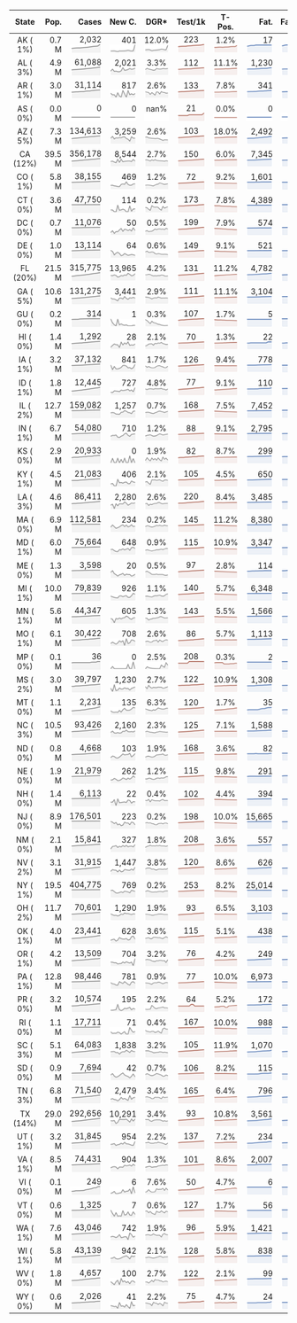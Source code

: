 
<!-- Building Table Time:  2020-07-17T17:03:11.435074 -->


| State | Pop. | Cases | New C. | DGR* | Test/1k | T-Pos. | Fat. | Fat./1M  | CFR* |  GF* | GF-14day | Dbl.Days | CDD |  
| :---: | ---: | ---: | ---: | :---: | :---: | :---: | ---: | ---:  | :---: |  :---: | :---: | :---: | ---: |  
| AK ( 1%)  | 0.7 M  | 2,032 <br><img src="/assets/images/covid/sparklines/AK_img_positive_20200717_1595019791.png"> | 401 <br><img src="/assets/images/covid/sparklines/AK_img_positiveIncrease_20200717_1595019791.png"> | 12.0% <br><img src="/assets/images/covid/sparklines/AK_img_dgr_4_20200717_1595019791.png"> | 223 <br><img src="/assets/images/covid/sparklines/AK_img_total_test_per_1k_20200717_1595019791.png"> | 1.2% <br><img src="/assets/images/covid/sparklines/AK_img_test_positivity_20200717_1595019791.png"> | 17 <br><img src="/assets/images/covid/sparklines/AK_img_death_20200717_1595019792.png"> | 23 <br><img src="/assets/images/covid/sparklines/AK_img_death_20200717_1595019792.png">  | 1.0% <br><img src="/assets/images/covid/sparklines/AK_img_cfr_4_20200717_1595019793.png"> |  3.7 <br><img src="/assets/images/covid/sparklines/AK_img_gfac_4_20200717_1595019792.png"> | 15.9 <br><img src="/assets/images/covid/sparklines/AK_img_gfac_14sum_20200717_1595019792.png"> | 6 <br><img src="/assets/images/covid/sparklines/AK_img_doubling_days_20200717_1595019792.png"> | 0   |  
| AL ( 3%)  | 4.9 M  | 61,088 <br><img src="/assets/images/covid/sparklines/AL_img_positive_20200717_1595019793.png"> | 2,021 <br><img src="/assets/images/covid/sparklines/AL_img_positiveIncrease_20200717_1595019793.png"> | 3.3% <br><img src="/assets/images/covid/sparklines/AL_img_dgr_4_20200717_1595019793.png"> | 112 <br><img src="/assets/images/covid/sparklines/AL_img_total_test_per_1k_20200717_1595019793.png"> | 11.1% <br><img src="/assets/images/covid/sparklines/AL_img_test_positivity_20200717_1595019793.png"> | 1,230 <br><img src="/assets/images/covid/sparklines/AL_img_death_20200717_1595019793.png"> | 251 <br><img src="/assets/images/covid/sparklines/AL_img_death_20200717_1595019793.png">  | 2.0% <br><img src="/assets/images/covid/sparklines/AL_img_cfr_4_20200717_1595019794.png"> |  1.1 <br><img src="/assets/images/covid/sparklines/AL_img_gfac_4_20200717_1595019793.png"> | 15.7 <br><img src="/assets/images/covid/sparklines/AL_img_gfac_14sum_20200717_1595019794.png"> | 21 <br><img src="/assets/images/covid/sparklines/AL_img_doubling_days_20200717_1595019794.png"> | 0   |  
| AR ( 1%)  | 3.0 M  | 31,114 <br><img src="/assets/images/covid/sparklines/AR_img_positive_20200717_1595019794.png"> | 817 <br><img src="/assets/images/covid/sparklines/AR_img_positiveIncrease_20200717_1595019794.png"> | 2.6% <br><img src="/assets/images/covid/sparklines/AR_img_dgr_4_20200717_1595019794.png"> | 133 <br><img src="/assets/images/covid/sparklines/AR_img_total_test_per_1k_20200717_1595019795.png"> | 7.8% <br><img src="/assets/images/covid/sparklines/AR_img_test_positivity_20200717_1595019795.png"> | 341 <br><img src="/assets/images/covid/sparklines/AR_img_death_20200717_1595019795.png"> | 113 <br><img src="/assets/images/covid/sparklines/AR_img_death_20200717_1595019795.png">  | 1.1% <br><img src="/assets/images/covid/sparklines/AR_img_cfr_4_20200717_1595019796.png"> |  1.1 <br><img src="/assets/images/covid/sparklines/AR_img_gfac_4_20200717_1595019795.png"> | 8.0 <br><img src="/assets/images/covid/sparklines/AR_img_gfac_14sum_20200717_1595019795.png"> | 27 <br><img src="/assets/images/covid/sparklines/AR_img_doubling_days_20200717_1595019795.png"> | 0   |  
| AS ( 0%)  | 0.0 M  | 0 <br><img src="/assets/images/covid/sparklines/AS_img_positive_20200717_1595019796.png"> | 0 <br><img src="/assets/images/covid/sparklines/AS_img_positiveIncrease_20200717_1595019796.png"> | nan% <br><img src="/assets/images/covid/sparklines/AS_img_dgr_4_20200717_1595019796.png"> | 21 <br><img src="/assets/images/covid/sparklines/AS_img_total_test_per_1k_20200717_1595019796.png"> | 0.0% <br><img src="/assets/images/covid/sparklines/AS_img_test_positivity_20200717_1595019796.png"> | 0 <br><img src="/assets/images/covid/sparklines/AS_img_death_20200717_1595019797.png"> | 0 <br><img src="/assets/images/covid/sparklines/AS_img_death_20200717_1595019797.png">  | 0.0% <br><img src="/assets/images/covid/sparklines/AS_img_cfr_4_20200717_1595019797.png"> |  nan <br><img src="/assets/images/covid/sparklines/AS_img_gfac_4_20200717_1595019797.png"> | nan <br><img src="/assets/images/covid/sparklines/AS_img_gfac_14sum_20200717_1595019797.png"> | nan <br><img src="/assets/images/covid/sparklines/AS_img_doubling_days_20200717_1595019797.png"> | 108   |  
| AZ ( 5%)  | 7.3 M  | 134,613 <br><img src="/assets/images/covid/sparklines/AZ_img_positive_20200717_1595019797.png"> | 3,259 <br><img src="/assets/images/covid/sparklines/AZ_img_positiveIncrease_20200717_1595019798.png"> | 2.6% <br><img src="/assets/images/covid/sparklines/AZ_img_dgr_4_20200717_1595019798.png"> | 103 <br><img src="/assets/images/covid/sparklines/AZ_img_total_test_per_1k_20200717_1595019798.png"> | 18.0% <br><img src="/assets/images/covid/sparklines/AZ_img_test_positivity_20200717_1595019798.png"> | 2,492 <br><img src="/assets/images/covid/sparklines/AZ_img_death_20200717_1595019798.png"> | 342 <br><img src="/assets/images/covid/sparklines/AZ_img_death_20200717_1595019798.png">  | 1.8% <br><img src="/assets/images/covid/sparklines/AZ_img_cfr_4_20200717_1595019799.png"> |  1.2 <br><img src="/assets/images/covid/sparklines/AZ_img_gfac_4_20200717_1595019798.png"> | 16.3 <br><img src="/assets/images/covid/sparklines/AZ_img_gfac_14sum_20200717_1595019799.png"> | 27 <br><img src="/assets/images/covid/sparklines/AZ_img_doubling_days_20200717_1595019799.png"> | 0   |  
| CA (12%)  | 39.5 M  | 356,178 <br><img src="/assets/images/covid/sparklines/CA_img_positive_20200717_1595019799.png"> | 8,544 <br><img src="/assets/images/covid/sparklines/CA_img_positiveIncrease_20200717_1595019799.png"> | 2.7% <br><img src="/assets/images/covid/sparklines/CA_img_dgr_4_20200717_1595019799.png"> | 150 <br><img src="/assets/images/covid/sparklines/CA_img_total_test_per_1k_20200717_1595019800.png"> | 6.0% <br><img src="/assets/images/covid/sparklines/CA_img_test_positivity_20200717_1595019800.png"> | 7,345 <br><img src="/assets/images/covid/sparklines/CA_img_death_20200717_1595019800.png"> | 186 <br><img src="/assets/images/covid/sparklines/CA_img_death_20200717_1595019800.png">  | 2.1% <br><img src="/assets/images/covid/sparklines/CA_img_cfr_4_20200717_1595019801.png"> |  1.0 <br><img src="/assets/images/covid/sparklines/CA_img_gfac_4_20200717_1595019800.png"> | 15.3 <br><img src="/assets/images/covid/sparklines/CA_img_gfac_14sum_20200717_1595019800.png"> | 26 <br><img src="/assets/images/covid/sparklines/CA_img_doubling_days_20200717_1595019800.png"> | 1   |  
| CO ( 1%)  | 5.8 M  | 38,155 <br><img src="/assets/images/covid/sparklines/CO_img_positive_20200717_1595019801.png"> | 469 <br><img src="/assets/images/covid/sparklines/CO_img_positiveIncrease_20200717_1595019801.png"> | 1.2% <br><img src="/assets/images/covid/sparklines/CO_img_dgr_4_20200717_1595019801.png"> | 72 <br><img src="/assets/images/covid/sparklines/CO_img_total_test_per_1k_20200717_1595019801.png"> | 9.2% <br><img src="/assets/images/covid/sparklines/CO_img_test_positivity_20200717_1595019801.png"> | 1,601 <br><img src="/assets/images/covid/sparklines/CO_img_death_20200717_1595019801.png"> | 278 <br><img src="/assets/images/covid/sparklines/CO_img_death_20200717_1595019801.png">  | 4.2% <br><img src="/assets/images/covid/sparklines/CO_img_cfr_4_20200717_1595019802.png"> |  1.1 <br><img src="/assets/images/covid/sparklines/CO_img_gfac_4_20200717_1595019801.png"> | 15.3 <br><img src="/assets/images/covid/sparklines/CO_img_gfac_14sum_20200717_1595019802.png"> | 60 <br><img src="/assets/images/covid/sparklines/CO_img_doubling_days_20200717_1595019802.png"> | 0   |  
| CT ( 0%)  | 3.6 M  | 47,750 <br><img src="/assets/images/covid/sparklines/CT_img_positive_20200717_1595019802.png"> | 114 <br><img src="/assets/images/covid/sparklines/CT_img_positiveIncrease_20200717_1595019802.png"> | 0.2% <br><img src="/assets/images/covid/sparklines/CT_img_dgr_4_20200717_1595019802.png"> | 173 <br><img src="/assets/images/covid/sparklines/CT_img_total_test_per_1k_20200717_1595019803.png"> | 7.8% <br><img src="/assets/images/covid/sparklines/CT_img_test_positivity_20200717_1595019803.png"> | 4,389 <br><img src="/assets/images/covid/sparklines/CT_img_death_20200717_1595019803.png"> | 1,231 <br><img src="/assets/images/covid/sparklines/CT_img_death_20200717_1595019803.png">  | 9.2% <br><img src="/assets/images/covid/sparklines/CT_img_cfr_4_20200717_1595019804.png"> |  2.0 <br><img src="/assets/images/covid/sparklines/CT_img_gfac_4_20200717_1595019803.png"> | 13.3 <br><img src="/assets/images/covid/sparklines/CT_img_gfac_14sum_20200717_1595019803.png"> | 339 <br><img src="/assets/images/covid/sparklines/CT_img_doubling_days_20200717_1595019803.png"> | 0   |  
| DC ( 0%)  | 0.7 M  | 11,076 <br><img src="/assets/images/covid/sparklines/DC_img_positive_20200717_1595019804.png"> | 50 <br><img src="/assets/images/covid/sparklines/DC_img_positiveIncrease_20200717_1595019804.png"> | 0.5% <br><img src="/assets/images/covid/sparklines/DC_img_dgr_4_20200717_1595019804.png"> | 199 <br><img src="/assets/images/covid/sparklines/DC_img_total_test_per_1k_20200717_1595019804.png"> | 7.9% <br><img src="/assets/images/covid/sparklines/DC_img_test_positivity_20200717_1595019804.png"> | 574 <br><img src="/assets/images/covid/sparklines/DC_img_death_20200717_1595019804.png"> | 813 <br><img src="/assets/images/covid/sparklines/DC_img_death_20200717_1595019804.png">  | 5.2% <br><img src="/assets/images/covid/sparklines/DC_img_cfr_4_20200717_1595019805.png"> |  1.1 <br><img src="/assets/images/covid/sparklines/DC_img_gfac_4_20200717_1595019805.png"> | 17.2 <br><img src="/assets/images/covid/sparklines/DC_img_gfac_14sum_20200717_1595019805.png"> | 134 <br><img src="/assets/images/covid/sparklines/DC_img_doubling_days_20200717_1595019805.png"> | 1   |  
| DE ( 0%)  | 1.0 M  | 13,114 <br><img src="/assets/images/covid/sparklines/DE_img_positive_20200717_1595019805.png"> | 64 <br><img src="/assets/images/covid/sparklines/DE_img_positiveIncrease_20200717_1595019805.png"> | 0.6% <br><img src="/assets/images/covid/sparklines/DE_img_dgr_4_20200717_1595019806.png"> | 149 <br><img src="/assets/images/covid/sparklines/DE_img_total_test_per_1k_20200717_1595019806.png"> | 9.1% <br><img src="/assets/images/covid/sparklines/DE_img_test_positivity_20200717_1595019806.png"> | 521 <br><img src="/assets/images/covid/sparklines/DE_img_death_20200717_1595019806.png"> | 535 <br><img src="/assets/images/covid/sparklines/DE_img_death_20200717_1595019806.png">  | 4.0% <br><img src="/assets/images/covid/sparklines/DE_img_cfr_4_20200717_1595019807.png"> |  0.9 <br><img src="/assets/images/covid/sparklines/DE_img_gfac_4_20200717_1595019806.png"> | 17.2 <br><img src="/assets/images/covid/sparklines/DE_img_gfac_14sum_20200717_1595019807.png"> | 119 <br><img src="/assets/images/covid/sparklines/DE_img_doubling_days_20200717_1595019807.png"> | 2   |  
| FL (20%)  | 21.5 M  | 315,775 <br><img src="/assets/images/covid/sparklines/FL_img_positive_20200717_1595019807.png"> | 13,965 <br><img src="/assets/images/covid/sparklines/FL_img_positiveIncrease_20200717_1595019807.png"> | 4.2% <br><img src="/assets/images/covid/sparklines/FL_img_dgr_4_20200717_1595019807.png"> | 131 <br><img src="/assets/images/covid/sparklines/FL_img_total_test_per_1k_20200717_1595019807.png"> | 11.2% <br><img src="/assets/images/covid/sparklines/FL_img_test_positivity_20200717_1595019808.png"> | 4,782 <br><img src="/assets/images/covid/sparklines/FL_img_death_20200717_1595019808.png"> | 223 <br><img src="/assets/images/covid/sparklines/FL_img_death_20200717_1595019808.png">  | 1.5% <br><img src="/assets/images/covid/sparklines/FL_img_cfr_4_20200717_1595019808.png"> |  1.1 <br><img src="/assets/images/covid/sparklines/FL_img_gfac_4_20200717_1595019808.png"> | 14.9 <br><img src="/assets/images/covid/sparklines/FL_img_gfac_14sum_20200717_1595019808.png"> | 16 <br><img src="/assets/images/covid/sparklines/FL_img_doubling_days_20200717_1595019808.png"> | 0   |  
| GA ( 5%)  | 10.6 M  | 131,275 <br><img src="/assets/images/covid/sparklines/GA_img_positive_20200717_1595019809.png"> | 3,441 <br><img src="/assets/images/covid/sparklines/GA_img_positiveIncrease_20200717_1595019809.png"> | 2.9% <br><img src="/assets/images/covid/sparklines/GA_img_dgr_4_20200717_1595019809.png"> | 111 <br><img src="/assets/images/covid/sparklines/GA_img_total_test_per_1k_20200717_1595019809.png"> | 11.1% <br><img src="/assets/images/covid/sparklines/GA_img_test_positivity_20200717_1595019809.png"> | 3,104 <br><img src="/assets/images/covid/sparklines/GA_img_death_20200717_1595019809.png"> | 292 <br><img src="/assets/images/covid/sparklines/GA_img_death_20200717_1595019809.png">  | 2.4% <br><img src="/assets/images/covid/sparklines/GA_img_cfr_4_20200717_1595019810.png"> |  1.0 <br><img src="/assets/images/covid/sparklines/GA_img_gfac_4_20200717_1595019809.png"> | 15.1 <br><img src="/assets/images/covid/sparklines/GA_img_gfac_14sum_20200717_1595019810.png"> | 24 <br><img src="/assets/images/covid/sparklines/GA_img_doubling_days_20200717_1595019810.png"> | 1   |  
| GU ( 0%)  | 0.2 M  | 314 <br><img src="/assets/images/covid/sparklines/GU_img_positive_20200717_1595019810.png"> | 1 <br><img src="/assets/images/covid/sparklines/GU_img_positiveIncrease_20200717_1595019810.png"> | 0.3% <br><img src="/assets/images/covid/sparklines/GU_img_dgr_4_20200717_1595019810.png"> | 107 <br><img src="/assets/images/covid/sparklines/GU_img_total_test_per_1k_20200717_1595019810.png"> | 1.7% <br><img src="/assets/images/covid/sparklines/GU_img_test_positivity_20200717_1595019811.png"> | 5 <br><img src="/assets/images/covid/sparklines/GU_img_death_20200717_1595019811.png"> | 30 <br><img src="/assets/images/covid/sparklines/GU_img_death_20200717_1595019811.png">  | 1.6% <br><img src="/assets/images/covid/sparklines/GU_img_cfr_4_20200717_1595019811.png"> |  0.9 <br><img src="/assets/images/covid/sparklines/GU_img_gfac_4_20200717_1595019811.png"> | 10.7 <br><img src="/assets/images/covid/sparklines/GU_img_gfac_14sum_20200717_1595019811.png"> | 262 <br><img src="/assets/images/covid/sparklines/GU_img_doubling_days_20200717_1595019811.png"> | 10   |  
| HI ( 0%)  | 1.4 M  | 1,292 <br><img src="/assets/images/covid/sparklines/HI_img_positive_20200717_1595019812.png"> | 28 <br><img src="/assets/images/covid/sparklines/HI_img_positiveIncrease_20200717_1595019812.png"> | 2.1% <br><img src="/assets/images/covid/sparklines/HI_img_dgr_4_20200717_1595019812.png"> | 70 <br><img src="/assets/images/covid/sparklines/HI_img_total_test_per_1k_20200717_1595019812.png"> | 1.3% <br><img src="/assets/images/covid/sparklines/HI_img_test_positivity_20200717_1595019812.png"> | 22 <br><img src="/assets/images/covid/sparklines/HI_img_death_20200717_1595019812.png"> | 16 <br><img src="/assets/images/covid/sparklines/HI_img_death_20200717_1595019812.png">  | 1.7% <br><img src="/assets/images/covid/sparklines/HI_img_cfr_4_20200717_1595019813.png"> |  1.1 <br><img src="/assets/images/covid/sparklines/HI_img_gfac_4_20200717_1595019812.png"> | 25.5 <br><img src="/assets/images/covid/sparklines/HI_img_gfac_14sum_20200717_1595019813.png"> | 33 <br><img src="/assets/images/covid/sparklines/HI_img_doubling_days_20200717_1595019813.png"> | 0   |  
| IA ( 1%)  | 3.2 M  | 37,132 <br><img src="/assets/images/covid/sparklines/IA_img_positive_20200717_1595019813.png"> | 841 <br><img src="/assets/images/covid/sparklines/IA_img_positiveIncrease_20200717_1595019813.png"> | 1.7% <br><img src="/assets/images/covid/sparklines/IA_img_dgr_4_20200717_1595019813.png"> | 126 <br><img src="/assets/images/covid/sparklines/IA_img_total_test_per_1k_20200717_1595019813.png"> | 9.4% <br><img src="/assets/images/covid/sparklines/IA_img_test_positivity_20200717_1595019814.png"> | 778 <br><img src="/assets/images/covid/sparklines/IA_img_death_20200717_1595019814.png"> | 247 <br><img src="/assets/images/covid/sparklines/IA_img_death_20200717_1595019814.png">  | 2.1% <br><img src="/assets/images/covid/sparklines/IA_img_cfr_4_20200717_1595019814.png"> |  1.4 <br><img src="/assets/images/covid/sparklines/IA_img_gfac_4_20200717_1595019814.png"> | 16.3 <br><img src="/assets/images/covid/sparklines/IA_img_gfac_14sum_20200717_1595019814.png"> | 41 <br><img src="/assets/images/covid/sparklines/IA_img_doubling_days_20200717_1595019814.png"> | 0   |  
| ID ( 1%)  | 1.8 M  | 12,445 <br><img src="/assets/images/covid/sparklines/ID_img_positive_20200717_1595019815.png"> | 727 <br><img src="/assets/images/covid/sparklines/ID_img_positiveIncrease_20200717_1595019815.png"> | 4.8% <br><img src="/assets/images/covid/sparklines/ID_img_dgr_4_20200717_1595019815.png"> | 77 <br><img src="/assets/images/covid/sparklines/ID_img_total_test_per_1k_20200717_1595019815.png"> | 9.1% <br><img src="/assets/images/covid/sparklines/ID_img_test_positivity_20200717_1595019815.png"> | 110 <br><img src="/assets/images/covid/sparklines/ID_img_death_20200717_1595019815.png"> | 62 <br><img src="/assets/images/covid/sparklines/ID_img_death_20200717_1595019815.png">  | 0.9% <br><img src="/assets/images/covid/sparklines/ID_img_cfr_4_20200717_1595019816.png"> |  1.5 <br><img src="/assets/images/covid/sparklines/ID_img_gfac_4_20200717_1595019816.png"> | 15.0 <br><img src="/assets/images/covid/sparklines/ID_img_gfac_14sum_20200717_1595019816.png"> | 14 <br><img src="/assets/images/covid/sparklines/ID_img_doubling_days_20200717_1595019816.png"> | 0   |  
| IL ( 2%)  | 12.7 M  | 159,082 <br><img src="/assets/images/covid/sparklines/IL_img_positive_20200717_1595019816.png"> | 1,257 <br><img src="/assets/images/covid/sparklines/IL_img_positiveIncrease_20200717_1595019816.png"> | 0.7% <br><img src="/assets/images/covid/sparklines/IL_img_dgr_4_20200717_1595019817.png"> | 168 <br><img src="/assets/images/covid/sparklines/IL_img_total_test_per_1k_20200717_1595019817.png"> | 7.5% <br><img src="/assets/images/covid/sparklines/IL_img_test_positivity_20200717_1595019817.png"> | 7,452 <br><img src="/assets/images/covid/sparklines/IL_img_death_20200717_1595019817.png"> | 588 <br><img src="/assets/images/covid/sparklines/IL_img_death_20200717_1595019817.png">  | 4.7% <br><img src="/assets/images/covid/sparklines/IL_img_cfr_4_20200717_1595019818.png"> |  1.1 <br><img src="/assets/images/covid/sparklines/IL_img_gfac_4_20200717_1595019817.png"> | 14.7 <br><img src="/assets/images/covid/sparklines/IL_img_gfac_14sum_20200717_1595019817.png"> | 98 <br><img src="/assets/images/covid/sparklines/IL_img_doubling_days_20200717_1595019817.png"> | 0   |  
| IN ( 1%)  | 6.7 M  | 54,080 <br><img src="/assets/images/covid/sparklines/IN_img_positive_20200717_1595019818.png"> | 710 <br><img src="/assets/images/covid/sparklines/IN_img_positiveIncrease_20200717_1595019818.png"> | 1.2% <br><img src="/assets/images/covid/sparklines/IN_img_dgr_4_20200717_1595019818.png"> | 88 <br><img src="/assets/images/covid/sparklines/IN_img_total_test_per_1k_20200717_1595019818.png"> | 9.1% <br><img src="/assets/images/covid/sparklines/IN_img_test_positivity_20200717_1595019818.png"> | 2,795 <br><img src="/assets/images/covid/sparklines/IN_img_death_20200717_1595019818.png"> | 415 <br><img src="/assets/images/covid/sparklines/IN_img_death_20200717_1595019818.png">  | 5.2% <br><img src="/assets/images/covid/sparklines/IN_img_cfr_4_20200717_1595019819.png"> |  1.1 <br><img src="/assets/images/covid/sparklines/IN_img_gfac_4_20200717_1595019818.png"> | 15.0 <br><img src="/assets/images/covid/sparklines/IN_img_gfac_14sum_20200717_1595019819.png"> | 55 <br><img src="/assets/images/covid/sparklines/IN_img_doubling_days_20200717_1595019819.png"> | 0   |  
| KS ( 0%)  | 2.9 M  | 20,933 <br><img src="/assets/images/covid/sparklines/KS_img_positive_20200717_1595019819.png"> | 0 <br><img src="/assets/images/covid/sparklines/KS_img_positiveIncrease_20200717_1595019819.png"> | 1.9% <br><img src="/assets/images/covid/sparklines/KS_img_dgr_4_20200717_1595019819.png"> | 82 <br><img src="/assets/images/covid/sparklines/KS_img_total_test_per_1k_20200717_1595019820.png"> | 8.7% <br><img src="/assets/images/covid/sparklines/KS_img_test_positivity_20200717_1595019820.png"> | 299 <br><img src="/assets/images/covid/sparklines/KS_img_death_20200717_1595019820.png"> | 103 <br><img src="/assets/images/covid/sparklines/KS_img_death_20200717_1595019820.png">  | 1.4% <br><img src="/assets/images/covid/sparklines/KS_img_cfr_4_20200717_1595019821.png"> |  0.0 <br><img src="/assets/images/covid/sparklines/KS_img_gfac_4_20200717_1595019820.png"> | 0.0 <br><img src="/assets/images/covid/sparklines/KS_img_gfac_14sum_20200717_1595019820.png"> | 37 <br><img src="/assets/images/covid/sparklines/KS_img_doubling_days_20200717_1595019820.png"> | 1   |  
| KY ( 1%)  | 4.5 M  | 21,083 <br><img src="/assets/images/covid/sparklines/KY_img_positive_20200717_1595019821.png"> | 406 <br><img src="/assets/images/covid/sparklines/KY_img_positiveIncrease_20200717_1595019821.png"> | 2.1% <br><img src="/assets/images/covid/sparklines/KY_img_dgr_4_20200717_1595019821.png"> | 105 <br><img src="/assets/images/covid/sparklines/KY_img_total_test_per_1k_20200717_1595019821.png"> | 4.5% <br><img src="/assets/images/covid/sparklines/KY_img_test_positivity_20200717_1595019821.png"> | 650 <br><img src="/assets/images/covid/sparklines/KY_img_death_20200717_1595019821.png"> | 145 <br><img src="/assets/images/covid/sparklines/KY_img_death_20200717_1595019821.png">  | 3.1% <br><img src="/assets/images/covid/sparklines/KY_img_cfr_4_20200717_1595019822.png"> |  1.1 <br><img src="/assets/images/covid/sparklines/KY_img_gfac_4_20200717_1595019821.png"> | 12.9 <br><img src="/assets/images/covid/sparklines/KY_img_gfac_14sum_20200717_1595019822.png"> | 33 <br><img src="/assets/images/covid/sparklines/KY_img_doubling_days_20200717_1595019822.png"> | 2   |  
| LA ( 3%)  | 4.6 M  | 86,411 <br><img src="/assets/images/covid/sparklines/LA_img_positive_20200717_1595019822.png"> | 2,280 <br><img src="/assets/images/covid/sparklines/LA_img_positiveIncrease_20200717_1595019822.png"> | 2.6% <br><img src="/assets/images/covid/sparklines/LA_img_dgr_4_20200717_1595019822.png"> | 220 <br><img src="/assets/images/covid/sparklines/LA_img_total_test_per_1k_20200717_1595019823.png"> | 8.4% <br><img src="/assets/images/covid/sparklines/LA_img_test_positivity_20200717_1595019823.png"> | 3,485 <br><img src="/assets/images/covid/sparklines/LA_img_death_20200717_1595019823.png"> | 750 <br><img src="/assets/images/covid/sparklines/LA_img_death_20200717_1595019823.png">  | 4.2% <br><img src="/assets/images/covid/sparklines/LA_img_cfr_4_20200717_1595019823.png"> |  1.1 <br><img src="/assets/images/covid/sparklines/LA_img_gfac_4_20200717_1595019823.png"> | 13.8 <br><img src="/assets/images/covid/sparklines/LA_img_gfac_14sum_20200717_1595019823.png"> | 27 <br><img src="/assets/images/covid/sparklines/LA_img_doubling_days_20200717_1595019823.png"> | 0   |  
| MA ( 0%)  | 6.9 M  | 112,581 <br><img src="/assets/images/covid/sparklines/MA_img_positive_20200717_1595019824.png"> | 234 <br><img src="/assets/images/covid/sparklines/MA_img_positiveIncrease_20200717_1595019824.png"> | 0.2% <br><img src="/assets/images/covid/sparklines/MA_img_dgr_4_20200717_1595019824.png"> | 145 <br><img src="/assets/images/covid/sparklines/MA_img_total_test_per_1k_20200717_1595019824.png"> | 11.2% <br><img src="/assets/images/covid/sparklines/MA_img_test_positivity_20200717_1595019824.png"> | 8,380 <br><img src="/assets/images/covid/sparklines/MA_img_death_20200717_1595019824.png"> | 1,216 <br><img src="/assets/images/covid/sparklines/MA_img_death_20200717_1595019824.png">  | 7.4% <br><img src="/assets/images/covid/sparklines/MA_img_cfr_4_20200717_1595019825.png"> |  1.0 <br><img src="/assets/images/covid/sparklines/MA_img_gfac_4_20200717_1595019824.png"> | 15.0 <br><img src="/assets/images/covid/sparklines/MA_img_gfac_14sum_20200717_1595019825.png"> | 324 <br><img src="/assets/images/covid/sparklines/MA_img_doubling_days_20200717_1595019825.png"> | 0   |  
| MD ( 1%)  | 6.0 M  | 75,664 <br><img src="/assets/images/covid/sparklines/MD_img_positive_20200717_1595019825.png"> | 648 <br><img src="/assets/images/covid/sparklines/MD_img_positiveIncrease_20200717_1595019825.png"> | 0.9% <br><img src="/assets/images/covid/sparklines/MD_img_dgr_4_20200717_1595019825.png"> | 115 <br><img src="/assets/images/covid/sparklines/MD_img_total_test_per_1k_20200717_1595019825.png"> | 10.9% <br><img src="/assets/images/covid/sparklines/MD_img_test_positivity_20200717_1595019826.png"> | 3,347 <br><img src="/assets/images/covid/sparklines/MD_img_death_20200717_1595019826.png"> | 554 <br><img src="/assets/images/covid/sparklines/MD_img_death_20200717_1595019826.png">  | 4.5% <br><img src="/assets/images/covid/sparklines/MD_img_cfr_4_20200717_1595019826.png"> |  1.0 <br><img src="/assets/images/covid/sparklines/MD_img_gfac_4_20200717_1595019826.png"> | 15.1 <br><img src="/assets/images/covid/sparklines/MD_img_gfac_14sum_20200717_1595019826.png"> | 78 <br><img src="/assets/images/covid/sparklines/MD_img_doubling_days_20200717_1595019826.png"> | 1   |  
| ME ( 0%)  | 1.3 M  | 3,598 <br><img src="/assets/images/covid/sparklines/ME_img_positive_20200717_1595019827.png"> | 20 <br><img src="/assets/images/covid/sparklines/ME_img_positiveIncrease_20200717_1595019827.png"> | 0.5% <br><img src="/assets/images/covid/sparklines/ME_img_dgr_4_20200717_1595019827.png"> | 97 <br><img src="/assets/images/covid/sparklines/ME_img_total_test_per_1k_20200717_1595019827.png"> | 2.8% <br><img src="/assets/images/covid/sparklines/ME_img_test_positivity_20200717_1595019827.png"> | 114 <br><img src="/assets/images/covid/sparklines/ME_img_death_20200717_1595019827.png"> | 85 <br><img src="/assets/images/covid/sparklines/ME_img_death_20200717_1595019827.png">  | 3.2% <br><img src="/assets/images/covid/sparklines/ME_img_cfr_4_20200717_1595019828.png"> |  1.3 <br><img src="/assets/images/covid/sparklines/ME_img_gfac_4_20200717_1595019828.png"> | 14.8 <br><img src="/assets/images/covid/sparklines/ME_img_gfac_14sum_20200717_1595019828.png"> | 152 <br><img src="/assets/images/covid/sparklines/ME_img_doubling_days_20200717_1595019828.png"> | 0   |  
| MI ( 1%)  | 10.0 M  | 79,839 <br><img src="/assets/images/covid/sparklines/MI_img_positive_20200717_1595019828.png"> | 926 <br><img src="/assets/images/covid/sparklines/MI_img_positiveIncrease_20200717_1595019828.png"> | 1.1% <br><img src="/assets/images/covid/sparklines/MI_img_dgr_4_20200717_1595019829.png"> | 140 <br><img src="/assets/images/covid/sparklines/MI_img_total_test_per_1k_20200717_1595019829.png"> | 5.7% <br><img src="/assets/images/covid/sparklines/MI_img_test_positivity_20200717_1595019829.png"> | 6,348 <br><img src="/assets/images/covid/sparklines/MI_img_death_20200717_1595019829.png"> | 636 <br><img src="/assets/images/covid/sparklines/MI_img_death_20200717_1595019829.png">  | 8.1% <br><img src="/assets/images/covid/sparklines/MI_img_cfr_4_20200717_1595019830.png"> |  1.2 <br><img src="/assets/images/covid/sparklines/MI_img_gfac_4_20200717_1595019829.png"> | 15.4 <br><img src="/assets/images/covid/sparklines/MI_img_gfac_14sum_20200717_1595019829.png"> | 66 <br><img src="/assets/images/covid/sparklines/MI_img_doubling_days_20200717_1595019829.png"> | 1   |  
| MN ( 1%)  | 5.6 M  | 44,347 <br><img src="/assets/images/covid/sparklines/MN_img_positive_20200717_1595019830.png"> | 605 <br><img src="/assets/images/covid/sparklines/MN_img_positiveIncrease_20200717_1595019830.png"> | 1.3% <br><img src="/assets/images/covid/sparklines/MN_img_dgr_4_20200717_1595019830.png"> | 143 <br><img src="/assets/images/covid/sparklines/MN_img_total_test_per_1k_20200717_1595019830.png"> | 5.5% <br><img src="/assets/images/covid/sparklines/MN_img_test_positivity_20200717_1595019830.png"> | 1,566 <br><img src="/assets/images/covid/sparklines/MN_img_death_20200717_1595019830.png"> | 278 <br><img src="/assets/images/covid/sparklines/MN_img_death_20200717_1595019830.png">  | 3.6% <br><img src="/assets/images/covid/sparklines/MN_img_cfr_4_20200717_1595019831.png"> |  1.1 <br><img src="/assets/images/covid/sparklines/MN_img_gfac_4_20200717_1595019831.png"> | 13.1 <br><img src="/assets/images/covid/sparklines/MN_img_gfac_14sum_20200717_1595019831.png"> | 53 <br><img src="/assets/images/covid/sparklines/MN_img_doubling_days_20200717_1595019831.png"> | 0   |  
| MO ( 1%)  | 6.1 M  | 30,422 <br><img src="/assets/images/covid/sparklines/MO_img_positive_20200717_1595019831.png"> | 708 <br><img src="/assets/images/covid/sparklines/MO_img_positiveIncrease_20200717_1595019831.png"> | 2.6% <br><img src="/assets/images/covid/sparklines/MO_img_dgr_4_20200717_1595019832.png"> | 86 <br><img src="/assets/images/covid/sparklines/MO_img_total_test_per_1k_20200717_1595019832.png"> | 5.7% <br><img src="/assets/images/covid/sparklines/MO_img_test_positivity_20200717_1595019832.png"> | 1,113 <br><img src="/assets/images/covid/sparklines/MO_img_death_20200717_1595019832.png"> | 181 <br><img src="/assets/images/covid/sparklines/MO_img_death_20200717_1595019832.png">  | 3.8% <br><img src="/assets/images/covid/sparklines/MO_img_cfr_4_20200717_1595019833.png"> |  1.1 <br><img src="/assets/images/covid/sparklines/MO_img_gfac_4_20200717_1595019832.png"> | 14.9 <br><img src="/assets/images/covid/sparklines/MO_img_gfac_14sum_20200717_1595019832.png"> | 27 <br><img src="/assets/images/covid/sparklines/MO_img_doubling_days_20200717_1595019832.png"> | 2   |  
| MP ( 0%)  | 0.1 M  | 36 <br><img src="/assets/images/covid/sparklines/MP_img_positive_20200717_1595019833.png"> | 0 <br><img src="/assets/images/covid/sparklines/MP_img_positiveIncrease_20200717_1595019833.png"> | 2.5% <br><img src="/assets/images/covid/sparklines/MP_img_dgr_4_20200717_1595019833.png"> | 208 <br><img src="/assets/images/covid/sparklines/MP_img_total_test_per_1k_20200717_1595019833.png"> | 0.3% <br><img src="/assets/images/covid/sparklines/MP_img_test_positivity_20200717_1595019833.png"> | 2 <br><img src="/assets/images/covid/sparklines/MP_img_death_20200717_1595019833.png"> | 39 <br><img src="/assets/images/covid/sparklines/MP_img_death_20200717_1595019833.png">  | 5.8% <br><img src="/assets/images/covid/sparklines/MP_img_cfr_4_20200717_1595019834.png"> |  0.0 <br><img src="/assets/images/covid/sparklines/MP_img_gfac_4_20200717_1595019833.png"> | 0.8 <br><img src="/assets/images/covid/sparklines/MP_img_gfac_14sum_20200717_1595019834.png"> | 28 <br><img src="/assets/images/covid/sparklines/MP_img_doubling_days_20200717_1595019834.png"> | 108   |  
| MS ( 2%)  | 3.0 M  | 39,797 <br><img src="/assets/images/covid/sparklines/MS_img_positive_20200717_1595019834.png"> | 1,230 <br><img src="/assets/images/covid/sparklines/MS_img_positiveIncrease_20200717_1595019834.png"> | 2.7% <br><img src="/assets/images/covid/sparklines/MS_img_dgr_4_20200717_1595019834.png"> | 122 <br><img src="/assets/images/covid/sparklines/MS_img_total_test_per_1k_20200717_1595019835.png"> | 10.9% <br><img src="/assets/images/covid/sparklines/MS_img_test_positivity_20200717_1595019835.png"> | 1,308 <br><img src="/assets/images/covid/sparklines/MS_img_death_20200717_1595019835.png"> | 439 <br><img src="/assets/images/covid/sparklines/MS_img_death_20200717_1595019835.png">  | 3.4% <br><img src="/assets/images/covid/sparklines/MS_img_cfr_4_20200717_1595019836.png"> |  1.3 <br><img src="/assets/images/covid/sparklines/MS_img_gfac_4_20200717_1595019835.png"> | 15.2 <br><img src="/assets/images/covid/sparklines/MS_img_gfac_14sum_20200717_1595019835.png"> | 26 <br><img src="/assets/images/covid/sparklines/MS_img_doubling_days_20200717_1595019835.png"> | 0   |  
| MT ( 0%)  | 1.1 M  | 2,231 <br><img src="/assets/images/covid/sparklines/MT_img_positive_20200717_1595019836.png"> | 135 <br><img src="/assets/images/covid/sparklines/MT_img_positiveIncrease_20200717_1595019836.png"> | 6.3% <br><img src="/assets/images/covid/sparklines/MT_img_dgr_4_20200717_1595019836.png"> | 120 <br><img src="/assets/images/covid/sparklines/MT_img_total_test_per_1k_20200717_1595019836.png"> | 1.7% <br><img src="/assets/images/covid/sparklines/MT_img_test_positivity_20200717_1595019836.png"> | 35 <br><img src="/assets/images/covid/sparklines/MT_img_death_20200717_1595019836.png"> | 33 <br><img src="/assets/images/covid/sparklines/MT_img_death_20200717_1595019836.png">  | 1.6% <br><img src="/assets/images/covid/sparklines/MT_img_cfr_4_20200717_1595019837.png"> |  1.1 <br><img src="/assets/images/covid/sparklines/MT_img_gfac_4_20200717_1595019836.png"> | 16.5 <br><img src="/assets/images/covid/sparklines/MT_img_gfac_14sum_20200717_1595019837.png"> | 11 <br><img src="/assets/images/covid/sparklines/MT_img_doubling_days_20200717_1595019837.png"> | 1   |  
| NC ( 3%)  | 10.5 M  | 93,426 <br><img src="/assets/images/covid/sparklines/NC_img_positive_20200717_1595019837.png"> | 2,160 <br><img src="/assets/images/covid/sparklines/NC_img_positiveIncrease_20200717_1595019837.png"> | 2.3% <br><img src="/assets/images/covid/sparklines/NC_img_dgr_4_20200717_1595019837.png"> | 125 <br><img src="/assets/images/covid/sparklines/NC_img_total_test_per_1k_20200717_1595019837.png"> | 7.1% <br><img src="/assets/images/covid/sparklines/NC_img_test_positivity_20200717_1595019838.png"> | 1,588 <br><img src="/assets/images/covid/sparklines/NC_img_death_20200717_1595019838.png"> | 151 <br><img src="/assets/images/covid/sparklines/NC_img_death_20200717_1595019838.png">  | 1.7% <br><img src="/assets/images/covid/sparklines/NC_img_cfr_4_20200717_1595019838.png"> |  1.1 <br><img src="/assets/images/covid/sparklines/NC_img_gfac_4_20200717_1595019838.png"> | 14.6 <br><img src="/assets/images/covid/sparklines/NC_img_gfac_14sum_20200717_1595019838.png"> | 31 <br><img src="/assets/images/covid/sparklines/NC_img_doubling_days_20200717_1595019838.png"> | 0   |  
| ND ( 0%)  | 0.8 M  | 4,668 <br><img src="/assets/images/covid/sparklines/ND_img_positive_20200717_1595019839.png"> | 103 <br><img src="/assets/images/covid/sparklines/ND_img_positiveIncrease_20200717_1595019839.png"> | 1.9% <br><img src="/assets/images/covid/sparklines/ND_img_dgr_4_20200717_1595019839.png"> | 168 <br><img src="/assets/images/covid/sparklines/ND_img_total_test_per_1k_20200717_1595019839.png"> | 3.6% <br><img src="/assets/images/covid/sparklines/ND_img_test_positivity_20200717_1595019839.png"> | 82 <br><img src="/assets/images/covid/sparklines/ND_img_death_20200717_1595019839.png"> | 108 <br><img src="/assets/images/covid/sparklines/ND_img_death_20200717_1595019839.png">  | 1.8% <br><img src="/assets/images/covid/sparklines/ND_img_cfr_4_20200717_1595019840.png"> |  1.2 <br><img src="/assets/images/covid/sparklines/ND_img_gfac_4_20200717_1595019840.png"> | 15.5 <br><img src="/assets/images/covid/sparklines/ND_img_gfac_14sum_20200717_1595019840.png"> | 36 <br><img src="/assets/images/covid/sparklines/ND_img_doubling_days_20200717_1595019840.png"> | 0   |  
| NE ( 0%)  | 1.9 M  | 21,979 <br><img src="/assets/images/covid/sparklines/NE_img_positive_20200717_1595019840.png"> | 262 <br><img src="/assets/images/covid/sparklines/NE_img_positiveIncrease_20200717_1595019841.png"> | 1.2% <br><img src="/assets/images/covid/sparklines/NE_img_dgr_4_20200717_1595019841.png"> | 115 <br><img src="/assets/images/covid/sparklines/NE_img_total_test_per_1k_20200717_1595019841.png"> | 9.8% <br><img src="/assets/images/covid/sparklines/NE_img_test_positivity_20200717_1595019841.png"> | 291 <br><img src="/assets/images/covid/sparklines/NE_img_death_20200717_1595019841.png"> | 150 <br><img src="/assets/images/covid/sparklines/NE_img_death_20200717_1595019841.png">  | 1.3% <br><img src="/assets/images/covid/sparklines/NE_img_cfr_4_20200717_1595019842.png"> |  1.1 <br><img src="/assets/images/covid/sparklines/NE_img_gfac_4_20200717_1595019841.png"> | 15.2 <br><img src="/assets/images/covid/sparklines/NE_img_gfac_14sum_20200717_1595019842.png"> | 58 <br><img src="/assets/images/covid/sparklines/NE_img_doubling_days_20200717_1595019842.png"> | 1   |  
| NH ( 0%)  | 1.4 M  | 6,113 <br><img src="/assets/images/covid/sparklines/NH_img_positive_20200717_1595019842.png"> | 22 <br><img src="/assets/images/covid/sparklines/NH_img_positiveIncrease_20200717_1595019843.png"> | 0.4% <br><img src="/assets/images/covid/sparklines/NH_img_dgr_4_20200717_1595019843.png"> | 102 <br><img src="/assets/images/covid/sparklines/NH_img_total_test_per_1k_20200717_1595019843.png"> | 4.4% <br><img src="/assets/images/covid/sparklines/NH_img_test_positivity_20200717_1595019843.png"> | 394 <br><img src="/assets/images/covid/sparklines/NH_img_death_20200717_1595019843.png"> | 290 <br><img src="/assets/images/covid/sparklines/NH_img_death_20200717_1595019843.png">  | 6.4% <br><img src="/assets/images/covid/sparklines/NH_img_cfr_4_20200717_1595019844.png"> |  1.1 <br><img src="/assets/images/covid/sparklines/NH_img_gfac_4_20200717_1595019843.png"> | 13.4 <br><img src="/assets/images/covid/sparklines/NH_img_gfac_14sum_20200717_1595019843.png"> | 189 <br><img src="/assets/images/covid/sparklines/NH_img_doubling_days_20200717_1595019844.png"> | 1   |  
| NJ ( 0%)  | 8.9 M  | 176,501 <br><img src="/assets/images/covid/sparklines/NJ_img_positive_20200717_1595019844.png"> | 223 <br><img src="/assets/images/covid/sparklines/NJ_img_positiveIncrease_20200717_1595019844.png"> | 0.2% <br><img src="/assets/images/covid/sparklines/NJ_img_dgr_4_20200717_1595019844.png"> | 198 <br><img src="/assets/images/covid/sparklines/NJ_img_total_test_per_1k_20200717_1595019844.png"> | 10.0% <br><img src="/assets/images/covid/sparklines/NJ_img_test_positivity_20200717_1595019845.png"> | 15,665 <br><img src="/assets/images/covid/sparklines/NJ_img_death_20200717_1595019845.png"> | 1,764 <br><img src="/assets/images/covid/sparklines/NJ_img_death_20200717_1595019845.png">  | 8.9% <br><img src="/assets/images/covid/sparklines/NJ_img_cfr_4_20200717_1595019845.png"> |  0.9 <br><img src="/assets/images/covid/sparklines/NJ_img_gfac_4_20200717_1595019845.png"> | 15.4 <br><img src="/assets/images/covid/sparklines/NJ_img_gfac_14sum_20200717_1595019845.png"> | 415 <br><img src="/assets/images/covid/sparklines/NJ_img_doubling_days_20200717_1595019845.png"> | 2   |  
| NM ( 0%)  | 2.1 M  | 15,841 <br><img src="/assets/images/covid/sparklines/NM_img_positive_20200717_1595019846.png"> | 327 <br><img src="/assets/images/covid/sparklines/NM_img_positiveIncrease_20200717_1595019846.png"> | 1.8% <br><img src="/assets/images/covid/sparklines/NM_img_dgr_4_20200717_1595019846.png"> | 208 <br><img src="/assets/images/covid/sparklines/NM_img_total_test_per_1k_20200717_1595019846.png"> | 3.6% <br><img src="/assets/images/covid/sparklines/NM_img_test_positivity_20200717_1595019846.png"> | 557 <br><img src="/assets/images/covid/sparklines/NM_img_death_20200717_1595019846.png"> | 266 <br><img src="/assets/images/covid/sparklines/NM_img_death_20200717_1595019846.png">  | 3.6% <br><img src="/assets/images/covid/sparklines/NM_img_cfr_4_20200717_1595019847.png"> |  1.2 <br><img src="/assets/images/covid/sparklines/NM_img_gfac_4_20200717_1595019846.png"> | 15.1 <br><img src="/assets/images/covid/sparklines/NM_img_gfac_14sum_20200717_1595019847.png"> | 38 <br><img src="/assets/images/covid/sparklines/NM_img_doubling_days_20200717_1595019847.png"> | 0   |  
| NV ( 2%)  | 3.1 M  | 31,915 <br><img src="/assets/images/covid/sparklines/NV_img_positive_20200717_1595019847.png"> | 1,447 <br><img src="/assets/images/covid/sparklines/NV_img_positiveIncrease_20200717_1595019847.png"> | 3.8% <br><img src="/assets/images/covid/sparklines/NV_img_dgr_4_20200717_1595019847.png"> | 120 <br><img src="/assets/images/covid/sparklines/NV_img_total_test_per_1k_20200717_1595019847.png"> | 8.6% <br><img src="/assets/images/covid/sparklines/NV_img_test_positivity_20200717_1595019848.png"> | 626 <br><img src="/assets/images/covid/sparklines/NV_img_death_20200717_1595019848.png"> | 203 <br><img src="/assets/images/covid/sparklines/NV_img_death_20200717_1595019848.png">  | 2.0% <br><img src="/assets/images/covid/sparklines/NV_img_cfr_4_20200717_1595019848.png"> |  1.3 <br><img src="/assets/images/covid/sparklines/NV_img_gfac_4_20200717_1595019848.png"> | 15.4 <br><img src="/assets/images/covid/sparklines/NV_img_gfac_14sum_20200717_1595019848.png"> | 18 <br><img src="/assets/images/covid/sparklines/NV_img_doubling_days_20200717_1595019848.png"> | 0   |  
| NY ( 1%)  | 19.5 M  | 404,775 <br><img src="/assets/images/covid/sparklines/NY_img_positive_20200717_1595019849.png"> | 769 <br><img src="/assets/images/covid/sparklines/NY_img_positiveIncrease_20200717_1595019849.png"> | 0.2% <br><img src="/assets/images/covid/sparklines/NY_img_dgr_4_20200717_1595019849.png"> | 253 <br><img src="/assets/images/covid/sparklines/NY_img_total_test_per_1k_20200717_1595019849.png"> | 8.2% <br><img src="/assets/images/covid/sparklines/NY_img_test_positivity_20200717_1595019849.png"> | 25,014 <br><img src="/assets/images/covid/sparklines/NY_img_death_20200717_1595019849.png"> | 1,286 <br><img src="/assets/images/covid/sparklines/NY_img_death_20200717_1595019849.png">  | 6.2% <br><img src="/assets/images/covid/sparklines/NY_img_cfr_4_20200717_1595019850.png"> |  1.0 <br><img src="/assets/images/covid/sparklines/NY_img_gfac_4_20200717_1595019849.png"> | 14.5 <br><img src="/assets/images/covid/sparklines/NY_img_gfac_14sum_20200717_1595019850.png"> | 360 <br><img src="/assets/images/covid/sparklines/NY_img_doubling_days_20200717_1595019850.png"> | 2   |  
| OH ( 2%)  | 11.7 M  | 70,601 <br><img src="/assets/images/covid/sparklines/OH_img_positive_20200717_1595019850.png"> | 1,290 <br><img src="/assets/images/covid/sparklines/OH_img_positiveIncrease_20200717_1595019850.png"> | 1.9% <br><img src="/assets/images/covid/sparklines/OH_img_dgr_4_20200717_1595019850.png"> | 93 <br><img src="/assets/images/covid/sparklines/OH_img_total_test_per_1k_20200717_1595019850.png"> | 6.5% <br><img src="/assets/images/covid/sparklines/OH_img_test_positivity_20200717_1595019851.png"> | 3,103 <br><img src="/assets/images/covid/sparklines/OH_img_death_20200717_1595019851.png"> | 265 <br><img src="/assets/images/covid/sparklines/OH_img_death_20200717_1595019851.png">  | 4.5% <br><img src="/assets/images/covid/sparklines/OH_img_cfr_4_20200717_1595019851.png"> |  1.0 <br><img src="/assets/images/covid/sparklines/OH_img_gfac_4_20200717_1595019851.png"> | 14.4 <br><img src="/assets/images/covid/sparklines/OH_img_gfac_14sum_20200717_1595019851.png"> | 37 <br><img src="/assets/images/covid/sparklines/OH_img_doubling_days_20200717_1595019851.png"> | 1   |  
| OK ( 1%)  | 4.0 M  | 23,441 <br><img src="/assets/images/covid/sparklines/OK_img_positive_20200717_1595019852.png"> | 628 <br><img src="/assets/images/covid/sparklines/OK_img_positiveIncrease_20200717_1595019852.png"> | 3.6% <br><img src="/assets/images/covid/sparklines/OK_img_dgr_4_20200717_1595019852.png"> | 115 <br><img src="/assets/images/covid/sparklines/OK_img_total_test_per_1k_20200717_1595019852.png"> | 5.1% <br><img src="/assets/images/covid/sparklines/OK_img_test_positivity_20200717_1595019852.png"> | 438 <br><img src="/assets/images/covid/sparklines/OK_img_death_20200717_1595019852.png"> | 111 <br><img src="/assets/images/covid/sparklines/OK_img_death_20200717_1595019852.png">  | 1.9% <br><img src="/assets/images/covid/sparklines/OK_img_cfr_4_20200717_1595019853.png"> |  1.0 <br><img src="/assets/images/covid/sparklines/OK_img_gfac_4_20200717_1595019853.png"> | 15.8 <br><img src="/assets/images/covid/sparklines/OK_img_gfac_14sum_20200717_1595019853.png"> | 19 <br><img src="/assets/images/covid/sparklines/OK_img_doubling_days_20200717_1595019853.png"> | 1   |  
| OR ( 1%)  | 4.2 M  | 13,509 <br><img src="/assets/images/covid/sparklines/OR_img_positive_20200717_1595019854.png"> | 704 <br><img src="/assets/images/covid/sparklines/OR_img_positiveIncrease_20200717_1595019854.png"> | 3.2% <br><img src="/assets/images/covid/sparklines/OR_img_dgr_4_20200717_1595019854.png"> | 76 <br><img src="/assets/images/covid/sparklines/OR_img_total_test_per_1k_20200717_1595019854.png"> | 4.2% <br><img src="/assets/images/covid/sparklines/OR_img_test_positivity_20200717_1595019854.png"> | 249 <br><img src="/assets/images/covid/sparklines/OR_img_death_20200717_1595019854.png"> | 59 <br><img src="/assets/images/covid/sparklines/OR_img_death_20200717_1595019854.png">  | 1.9% <br><img src="/assets/images/covid/sparklines/OR_img_cfr_4_20200717_1595019855.png"> |  0.7 <br><img src="/assets/images/covid/sparklines/OR_img_gfac_4_20200717_1595019854.png"> | 14.2 <br><img src="/assets/images/covid/sparklines/OR_img_gfac_14sum_20200717_1595019855.png"> | 22 <br><img src="/assets/images/covid/sparklines/OR_img_doubling_days_20200717_1595019855.png"> | 0   |  
| PA ( 1%)  | 12.8 M  | 98,446 <br><img src="/assets/images/covid/sparklines/PA_img_positive_20200717_1595019855.png"> | 781 <br><img src="/assets/images/covid/sparklines/PA_img_positiveIncrease_20200717_1595019856.png"> | 0.9% <br><img src="/assets/images/covid/sparklines/PA_img_dgr_4_20200717_1595019856.png"> | 77 <br><img src="/assets/images/covid/sparklines/PA_img_total_test_per_1k_20200717_1595019856.png"> | 10.0% <br><img src="/assets/images/covid/sparklines/PA_img_test_positivity_20200717_1595019856.png"> | 6,973 <br><img src="/assets/images/covid/sparklines/PA_img_death_20200717_1595019856.png"> | 545 <br><img src="/assets/images/covid/sparklines/PA_img_death_20200717_1595019856.png">  | 7.1% <br><img src="/assets/images/covid/sparklines/PA_img_cfr_4_20200717_1595019857.png"> |  1.0 <br><img src="/assets/images/covid/sparklines/PA_img_gfac_4_20200717_1595019857.png"> | 15.0 <br><img src="/assets/images/covid/sparklines/PA_img_gfac_14sum_20200717_1595019857.png"> | 81 <br><img src="/assets/images/covid/sparklines/PA_img_doubling_days_20200717_1595019857.png"> | 1   |  
| PR ( 0%)  | 3.2 M  | 10,574 <br><img src="/assets/images/covid/sparklines/PR_img_positive_20200717_1595019857.png"> | 195 <br><img src="/assets/images/covid/sparklines/PR_img_positiveIncrease_20200717_1595019858.png"> | 2.2% <br><img src="/assets/images/covid/sparklines/PR_img_dgr_4_20200717_1595019858.png"> | 64 <br><img src="/assets/images/covid/sparklines/PR_img_total_test_per_1k_20200717_1595019858.png"> | 5.2% <br><img src="/assets/images/covid/sparklines/PR_img_test_positivity_20200717_1595019858.png"> | 172 <br><img src="/assets/images/covid/sparklines/PR_img_death_20200717_1595019858.png"> | 54 <br><img src="/assets/images/covid/sparklines/PR_img_death_20200717_1595019858.png">  | 1.7% <br><img src="/assets/images/covid/sparklines/PR_img_cfr_4_20200717_1595019859.png"> |  1.2 <br><img src="/assets/images/covid/sparklines/PR_img_gfac_4_20200717_1595019858.png"> | 22.1 <br><img src="/assets/images/covid/sparklines/PR_img_gfac_14sum_20200717_1595019859.png"> | 32 <br><img src="/assets/images/covid/sparklines/PR_img_doubling_days_20200717_1595019859.png"> | 1   |  
| RI ( 0%)  | 1.1 M  | 17,711 <br><img src="/assets/images/covid/sparklines/RI_img_positive_20200717_1595019859.png"> | 71 <br><img src="/assets/images/covid/sparklines/RI_img_positiveIncrease_20200717_1595019860.png"> | 0.4% <br><img src="/assets/images/covid/sparklines/RI_img_dgr_4_20200717_1595019860.png"> | 167 <br><img src="/assets/images/covid/sparklines/RI_img_total_test_per_1k_20200717_1595019860.png"> | 10.0% <br><img src="/assets/images/covid/sparklines/RI_img_test_positivity_20200717_1595019860.png"> | 988 <br><img src="/assets/images/covid/sparklines/RI_img_death_20200717_1595019860.png"> | 933 <br><img src="/assets/images/covid/sparklines/RI_img_death_20200717_1595019860.png">  | 5.6% <br><img src="/assets/images/covid/sparklines/RI_img_cfr_4_20200717_1595019861.png"> |  0.9 <br><img src="/assets/images/covid/sparklines/RI_img_gfac_4_20200717_1595019861.png"> | 12.3 <br><img src="/assets/images/covid/sparklines/RI_img_gfac_14sum_20200717_1595019861.png"> | 167 <br><img src="/assets/images/covid/sparklines/RI_img_doubling_days_20200717_1595019861.png"> | 0   |  
| SC ( 3%)  | 5.1 M  | 64,083 <br><img src="/assets/images/covid/sparklines/SC_img_positive_20200717_1595019862.png"> | 1,838 <br><img src="/assets/images/covid/sparklines/SC_img_positiveIncrease_20200717_1595019862.png"> | 3.2% <br><img src="/assets/images/covid/sparklines/SC_img_dgr_4_20200717_1595019862.png"> | 105 <br><img src="/assets/images/covid/sparklines/SC_img_total_test_per_1k_20200717_1595019862.png"> | 11.9% <br><img src="/assets/images/covid/sparklines/SC_img_test_positivity_20200717_1595019862.png"> | 1,070 <br><img src="/assets/images/covid/sparklines/SC_img_death_20200717_1595019862.png"> | 208 <br><img src="/assets/images/covid/sparklines/SC_img_death_20200717_1595019862.png">  | 1.7% <br><img src="/assets/images/covid/sparklines/SC_img_cfr_4_20200717_1595019864.png"> |  1.0 <br><img src="/assets/images/covid/sparklines/SC_img_gfac_4_20200717_1595019863.png"> | 14.6 <br><img src="/assets/images/covid/sparklines/SC_img_gfac_14sum_20200717_1595019864.png"> | 22 <br><img src="/assets/images/covid/sparklines/SC_img_doubling_days_20200717_1595019864.png"> | 2   |  
| SD ( 0%)  | 0.9 M  | 7,694 <br><img src="/assets/images/covid/sparklines/SD_img_positive_20200717_1595019864.png"> | 42 <br><img src="/assets/images/covid/sparklines/SD_img_positiveIncrease_20200717_1595019865.png"> | 0.7% <br><img src="/assets/images/covid/sparklines/SD_img_dgr_4_20200717_1595019865.png"> | 106 <br><img src="/assets/images/covid/sparklines/SD_img_total_test_per_1k_20200717_1595019865.png"> | 8.2% <br><img src="/assets/images/covid/sparklines/SD_img_test_positivity_20200717_1595019865.png"> | 115 <br><img src="/assets/images/covid/sparklines/SD_img_death_20200717_1595019865.png"> | 130 <br><img src="/assets/images/covid/sparklines/SD_img_death_20200717_1595019865.png">  | 1.5% <br><img src="/assets/images/covid/sparklines/SD_img_cfr_4_20200717_1595019866.png"> |  1.1 <br><img src="/assets/images/covid/sparklines/SD_img_gfac_4_20200717_1595019866.png"> | 14.8 <br><img src="/assets/images/covid/sparklines/SD_img_gfac_14sum_20200717_1595019866.png"> | 100 <br><img src="/assets/images/covid/sparklines/SD_img_doubling_days_20200717_1595019866.png"> | 1   |  
| TN ( 3%)  | 6.8 M  | 71,540 <br><img src="/assets/images/covid/sparklines/TN_img_positive_20200717_1595019867.png"> | 2,479 <br><img src="/assets/images/covid/sparklines/TN_img_positiveIncrease_20200717_1595019867.png"> | 3.4% <br><img src="/assets/images/covid/sparklines/TN_img_dgr_4_20200717_1595019867.png"> | 165 <br><img src="/assets/images/covid/sparklines/TN_img_total_test_per_1k_20200717_1595019867.png"> | 6.4% <br><img src="/assets/images/covid/sparklines/TN_img_test_positivity_20200717_1595019867.png"> | 796 <br><img src="/assets/images/covid/sparklines/TN_img_death_20200717_1595019867.png"> | 117 <br><img src="/assets/images/covid/sparklines/TN_img_death_20200717_1595019867.png">  | 1.1% <br><img src="/assets/images/covid/sparklines/TN_img_cfr_4_20200717_1595019868.png"> |  1.3 <br><img src="/assets/images/covid/sparklines/TN_img_gfac_4_20200717_1595019867.png"> | 16.4 <br><img src="/assets/images/covid/sparklines/TN_img_gfac_14sum_20200717_1595019868.png"> | 21 <br><img src="/assets/images/covid/sparklines/TN_img_doubling_days_20200717_1595019868.png"> | 0   |  
| TX (14%)  | 29.0 M  | 292,656 <br><img src="/assets/images/covid/sparklines/TX_img_positive_20200717_1595019868.png"> | 10,291 <br><img src="/assets/images/covid/sparklines/TX_img_positiveIncrease_20200717_1595019868.png"> | 3.4% <br><img src="/assets/images/covid/sparklines/TX_img_dgr_4_20200717_1595019869.png"> | 93 <br><img src="/assets/images/covid/sparklines/TX_img_total_test_per_1k_20200717_1595019869.png"> | 10.8% <br><img src="/assets/images/covid/sparklines/TX_img_test_positivity_20200717_1595019869.png"> | 3,561 <br><img src="/assets/images/covid/sparklines/TX_img_death_20200717_1595019869.png"> | 123 <br><img src="/assets/images/covid/sparklines/TX_img_death_20200717_1595019869.png">  | 1.2% <br><img src="/assets/images/covid/sparklines/TX_img_cfr_4_20200717_1595019870.png"> |  1.2 <br><img src="/assets/images/covid/sparklines/TX_img_gfac_4_20200717_1595019869.png"> | 15.3 <br><img src="/assets/images/covid/sparklines/TX_img_gfac_14sum_20200717_1595019869.png"> | 21 <br><img src="/assets/images/covid/sparklines/TX_img_doubling_days_20200717_1595019870.png"> | 0   |  
| UT ( 1%)  | 3.2 M  | 31,845 <br><img src="/assets/images/covid/sparklines/UT_img_positive_20200717_1595019870.png"> | 954 <br><img src="/assets/images/covid/sparklines/UT_img_positiveIncrease_20200717_1595019870.png"> | 2.2% <br><img src="/assets/images/covid/sparklines/UT_img_dgr_4_20200717_1595019870.png"> | 137 <br><img src="/assets/images/covid/sparklines/UT_img_total_test_per_1k_20200717_1595019871.png"> | 7.2% <br><img src="/assets/images/covid/sparklines/UT_img_test_positivity_20200717_1595019871.png"> | 234 <br><img src="/assets/images/covid/sparklines/UT_img_death_20200717_1595019871.png"> | 73 <br><img src="/assets/images/covid/sparklines/UT_img_death_20200717_1595019871.png">  | 0.7% <br><img src="/assets/images/covid/sparklines/UT_img_cfr_4_20200717_1595019872.png"> |  1.5 <br><img src="/assets/images/covid/sparklines/UT_img_gfac_4_20200717_1595019871.png"> | 14.7 <br><img src="/assets/images/covid/sparklines/UT_img_gfac_14sum_20200717_1595019871.png"> | 31 <br><img src="/assets/images/covid/sparklines/UT_img_doubling_days_20200717_1595019871.png"> | 0   |  
| VA ( 1%)  | 8.5 M  | 74,431 <br><img src="/assets/images/covid/sparklines/VA_img_positive_20200717_1595019872.png"> | 904 <br><img src="/assets/images/covid/sparklines/VA_img_positiveIncrease_20200717_1595019872.png"> | 1.3% <br><img src="/assets/images/covid/sparklines/VA_img_dgr_4_20200717_1595019872.png"> | 101 <br><img src="/assets/images/covid/sparklines/VA_img_total_test_per_1k_20200717_1595019872.png"> | 8.6% <br><img src="/assets/images/covid/sparklines/VA_img_test_positivity_20200717_1595019872.png"> | 2,007 <br><img src="/assets/images/covid/sparklines/VA_img_death_20200717_1595019873.png"> | 235 <br><img src="/assets/images/covid/sparklines/VA_img_death_20200717_1595019873.png">  | 2.7% <br><img src="/assets/images/covid/sparklines/VA_img_cfr_4_20200717_1595019873.png"> |  1.0 <br><img src="/assets/images/covid/sparklines/VA_img_gfac_4_20200717_1595019873.png"> | 15.2 <br><img src="/assets/images/covid/sparklines/VA_img_gfac_14sum_20200717_1595019873.png"> | 54 <br><img src="/assets/images/covid/sparklines/VA_img_doubling_days_20200717_1595019873.png"> | 1   |  
| VI ( 0%)  | 0.1 M  | 249 <br><img src="/assets/images/covid/sparklines/VI_img_positive_20200717_1595019874.png"> | 6 <br><img src="/assets/images/covid/sparklines/VI_img_positiveIncrease_20200717_1595019874.png"> | 7.6% <br><img src="/assets/images/covid/sparklines/VI_img_dgr_4_20200717_1595019874.png"> | 50 <br><img src="/assets/images/covid/sparklines/VI_img_total_test_per_1k_20200717_1595019874.png"> | 4.7% <br><img src="/assets/images/covid/sparklines/VI_img_test_positivity_20200717_1595019874.png"> | 6 <br><img src="/assets/images/covid/sparklines/VI_img_death_20200717_1595019874.png"> | 56 <br><img src="/assets/images/covid/sparklines/VI_img_death_20200717_1595019874.png">  | 2.7% <br><img src="/assets/images/covid/sparklines/VI_img_cfr_4_20200717_1595019875.png"> |  0.5 <br><img src="/assets/images/covid/sparklines/VI_img_gfac_4_20200717_1595019874.png"> | 22.8 <br><img src="/assets/images/covid/sparklines/VI_img_gfac_14sum_20200717_1595019875.png"> | 9 <br><img src="/assets/images/covid/sparklines/VI_img_doubling_days_20200717_1595019875.png"> | 1   |  
| VT ( 0%)  | 0.6 M  | 1,325 <br><img src="/assets/images/covid/sparklines/VT_img_positive_20200717_1595019875.png"> | 7 <br><img src="/assets/images/covid/sparklines/VT_img_positiveIncrease_20200717_1595019875.png"> | 0.6% <br><img src="/assets/images/covid/sparklines/VT_img_dgr_4_20200717_1595019875.png"> | 127 <br><img src="/assets/images/covid/sparklines/VT_img_total_test_per_1k_20200717_1595019876.png"> | 1.7% <br><img src="/assets/images/covid/sparklines/VT_img_test_positivity_20200717_1595019876.png"> | 56 <br><img src="/assets/images/covid/sparklines/VT_img_death_20200717_1595019876.png"> | 90 <br><img src="/assets/images/covid/sparklines/VT_img_death_20200717_1595019876.png">  | 4.3% <br><img src="/assets/images/covid/sparklines/VT_img_cfr_4_20200717_1595019877.png"> |  1.4 <br><img src="/assets/images/covid/sparklines/VT_img_gfac_4_20200717_1595019876.png"> | 29.9 <br><img src="/assets/images/covid/sparklines/VT_img_gfac_14sum_20200717_1595019876.png"> | 111 <br><img src="/assets/images/covid/sparklines/VT_img_doubling_days_20200717_1595019876.png"> | 1   |  
| WA ( 1%)  | 7.6 M  | 43,046 <br><img src="/assets/images/covid/sparklines/WA_img_positive_20200717_1595019877.png"> | 742 <br><img src="/assets/images/covid/sparklines/WA_img_positiveIncrease_20200717_1595019877.png"> | 1.9% <br><img src="/assets/images/covid/sparklines/WA_img_dgr_4_20200717_1595019877.png"> | 96 <br><img src="/assets/images/covid/sparklines/WA_img_total_test_per_1k_20200717_1595019877.png"> | 5.9% <br><img src="/assets/images/covid/sparklines/WA_img_test_positivity_20200717_1595019877.png"> | 1,421 <br><img src="/assets/images/covid/sparklines/WA_img_death_20200717_1595019877.png"> | 187 <br><img src="/assets/images/covid/sparklines/WA_img_death_20200717_1595019877.png">  | 3.4% <br><img src="/assets/images/covid/sparklines/WA_img_cfr_4_20200717_1595019878.png"> |  0.9 <br><img src="/assets/images/covid/sparklines/WA_img_gfac_4_20200717_1595019878.png"> | 13.2 <br><img src="/assets/images/covid/sparklines/WA_img_gfac_14sum_20200717_1595019878.png"> | 37 <br><img src="/assets/images/covid/sparklines/WA_img_doubling_days_20200717_1595019878.png"> | 0   |  
| WI ( 1%)  | 5.8 M  | 43,139 <br><img src="/assets/images/covid/sparklines/WI_img_positive_20200717_1595019878.png"> | 942 <br><img src="/assets/images/covid/sparklines/WI_img_positiveIncrease_20200717_1595019878.png"> | 2.1% <br><img src="/assets/images/covid/sparklines/WI_img_dgr_4_20200717_1595019879.png"> | 128 <br><img src="/assets/images/covid/sparklines/WI_img_total_test_per_1k_20200717_1595019879.png"> | 5.8% <br><img src="/assets/images/covid/sparklines/WI_img_test_positivity_20200717_1595019879.png"> | 838 <br><img src="/assets/images/covid/sparklines/WI_img_death_20200717_1595019879.png"> | 144 <br><img src="/assets/images/covid/sparklines/WI_img_death_20200717_1595019879.png">  | 2.0% <br><img src="/assets/images/covid/sparklines/WI_img_cfr_4_20200717_1595019880.png"> |  1.1 <br><img src="/assets/images/covid/sparklines/WI_img_gfac_4_20200717_1595019879.png"> | 15.0 <br><img src="/assets/images/covid/sparklines/WI_img_gfac_14sum_20200717_1595019879.png"> | 33 <br><img src="/assets/images/covid/sparklines/WI_img_doubling_days_20200717_1595019879.png"> | 0   |  
| WV ( 0%)  | 1.8 M  | 4,657 <br><img src="/assets/images/covid/sparklines/WV_img_positive_20200717_1595019880.png"> | 100 <br><img src="/assets/images/covid/sparklines/WV_img_positiveIncrease_20200717_1595019880.png"> | 2.7% <br><img src="/assets/images/covid/sparklines/WV_img_dgr_4_20200717_1595019880.png"> | 122 <br><img src="/assets/images/covid/sparklines/WV_img_total_test_per_1k_20200717_1595019880.png"> | 2.1% <br><img src="/assets/images/covid/sparklines/WV_img_test_positivity_20200717_1595019880.png"> | 99 <br><img src="/assets/images/covid/sparklines/WV_img_death_20200717_1595019880.png"> | 55 <br><img src="/assets/images/covid/sparklines/WV_img_death_20200717_1595019880.png">  | 2.2% <br><img src="/assets/images/covid/sparklines/WV_img_cfr_4_20200717_1595019881.png"> |  1.2 <br><img src="/assets/images/covid/sparklines/WV_img_gfac_4_20200717_1595019881.png"> | 33.9 <br><img src="/assets/images/covid/sparklines/WV_img_gfac_14sum_20200717_1595019881.png"> | 25 <br><img src="/assets/images/covid/sparklines/WV_img_doubling_days_20200717_1595019881.png"> | 1   |  
| WY ( 0%)  | 0.6 M  | 2,026 <br><img src="/assets/images/covid/sparklines/WY_img_positive_20200717_1595019881.png"> | 41 <br><img src="/assets/images/covid/sparklines/WY_img_positiveIncrease_20200717_1595019881.png"> | 2.2% <br><img src="/assets/images/covid/sparklines/WY_img_dgr_4_20200717_1595019882.png"> | 75 <br><img src="/assets/images/covid/sparklines/WY_img_total_test_per_1k_20200717_1595019882.png"> | 4.7% <br><img src="/assets/images/covid/sparklines/WY_img_test_positivity_20200717_1595019882.png"> | 24 <br><img src="/assets/images/covid/sparklines/WY_img_death_20200717_1595019882.png"> | 41 <br><img src="/assets/images/covid/sparklines/WY_img_death_20200717_1595019882.png">  | 1.1% <br><img src="/assets/images/covid/sparklines/WY_img_cfr_4_20200717_1595019883.png"> |  0.8 <br><img src="/assets/images/covid/sparklines/WY_img_gfac_4_20200717_1595019882.png"> | 11.7 <br><img src="/assets/images/covid/sparklines/WY_img_gfac_14sum_20200717_1595019882.png"> | 32 <br><img src="/assets/images/covid/sparklines/WY_img_doubling_days_20200717_1595019882.png"> | 0   |  


